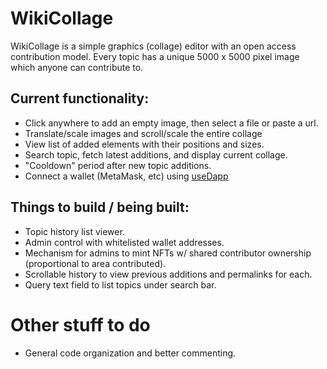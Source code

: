 # WikiCollage

WikiCollage is a simple graphics (collage) editor with an open access contribution model.
Every topic has a unique 5000 x 5000 pixel image which anyone can contribute to.

## Current functionality:

- Click anywhere to add an empty image, then select a file or paste a url.
- Translate/scale images and scroll/scale the entire collage
- View list of added elements with their positions and sizes.
- Search topic, fetch latest additions, and display current collage.
- "Cooldown" period after new topic additions.
- Connect a wallet (MetaMask, etc) using [useDapp](https://www.npmjs.com/package/@usedapp/core)

## Things to build / being built:

- Topic history list viewer.
- Admin control with whitelisted wallet addresses.
- Mechanism for admins to mint NFTs w/ shared contributor ownership (proportional to area contributed).
- Scrollable history to view previous additions and permalinks for each.
- Query text field to list topics under search bar.

# Other stuff to do

- General code organization and better commenting.
